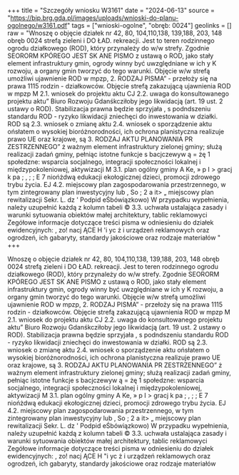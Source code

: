 +++
title = "Szczegóły wniosku W3161"
date = "2024-06-13"
source = "https://bip.brg.gda.pl/images/uploads/wnioski-do-planu-ogolnego/w3161.pdf"
tags = ["wnioski-ogolne", "obręb: 0024"]
geolinks = []
raw = "Wnoszę o objęcie działek nr 42, 80, 104,110,138, 139,188, 203, 148 obręb 0024 strefą zieleni i DO ŁAD. rekreacji. Jest to teren rodzinnego ogrodu działkowego (ROD), który przynależy do w/w strefy. Zgodnie SEORORM  KPÓREGO JEST SK ANE PISMO z ustawą o ROD, jako stały element infrastruktury gmin, ogrody winny być uwzględniane w ich y K rozwoju, a organy gmin tworzyć do tego warunki. Objęcie w/w strefą umożliwi ujawnienie ROD w mpzp, 2. RODZAJ PISMA” - przełoży się na prawa 1115 rodzin - działkowców. Objęcie strefą zakazującą ujawnienia ROD w mpzp M 2.1. wniosek do projektu aktu CJ 2.2. uwaga do konsultowanego projektu aktu” Biuro Rozwoju Gdanśkcziłoby jego likwidacją (art. 19 ust. 2 ustawy o ROD). Stabilizacja prawna będzie sprzyjała  , s podndszeniu standardu ROD - ryzyko likwidacji zniechęci do inwestowania w działki. ROD są  2.3. wniosek o zmianę aktu 2.4. wniosek o sporządzenie aktu ońsłatem o wysokiej bioróżnorodności, ich ochrona planistyczna realizuje prawo UE oraz krajowe, są 3. RODZAJ AKTU PLANOWANIA PR ZESTRZENNEGO” ż ważnym element infrastruktury zielonej gminy; służą realizacji zadań gminy, pełniąc istotne funkcje s bacjczewyw ą = żę 1 społedzne: wsparcia socjalnego, integracji społeczności lokalnej i międzypokoleniowej, aktywizacji M 3.1. plan ogólny gminy A Ke, » p I > gracj k pa ; , ; ; E 7 niońżdwą edukacji ekołogicznej dzieci, promocji zdrowego trybu życia. EJ 4.2. miejscowy plan zagospodarowania przestrzennego, w tym zintegrowany plan inwestycyjny lub , So ; 2 a it> „ miejscowy plan rewitalizacji Sekr. L. dz ' Podpid  eŚbówiązkowo) W przypadku wypełnienia, należy uzupełnić każdą z kolumn tabeli © 3.3. uchwała ustalająca zasady i warunki sytuowania obiektów małej architektury, tablic reklamowyci Zegółowe informacje dotyczące treści pisma w odniesieniu do działek ewidencyjnych: , zo! nacj ĄCE H 'i yc ż i urządzeń reklamowych oraz ogrodzeń, ich gabaryty, standardy jakościowe oraz rodzaje materiałów   "
+++

Wnoszę o objęcie działek nr 42, 80, 104,110,138, 139,188, 203, 148 obręb 0024 strefą zieleni i
DO ŁAD. rekreacji. Jest to teren rodzinnego ogrodu działkowego (ROD), który przynależy do w/w strefy. Zgodnie
SEORORM  KPÓREGO JEST SK ANE PISMO z ustawą o ROD, jako stały element infrastruktury gmin, ogrody winny być uwzględniane w ich
y K rozwoju, a organy gmin tworzyć do tego warunki. Objęcie w/w strefą umożliwi ujawnienie ROD w mpzp,
2. RODZAJ PISMA” - przełoży się na prawa 1115 rodzin - działkowców. Objęcie strefą zakazującą ujawnienia ROD w mpzp
M 2.1. wniosek do projektu aktu CJ 2.2. uwaga do konsultowanego projektu aktu” Biuro Rozwoju Gdanśkcziłoby jego likwidacją (art. 19 ust. 2 ustawy o ROD). Stabilizacja prawna będzie sprzyjała
 , s podndszeniu standardu ROD - ryzyko likwidacji zniechęci do inwestowania w działki. ROD są
 2.3. wniosek o zmianę aktu 2.4. wniosek o sporządzenie aktu ońsłatem o wysokiej bioróżnorodności, ich ochrona planistyczna realizuje prawo UE oraz krajowe, są
3. RODZAJ AKTU PLANOWANIA PR ZESTRZENNEGO” ż ważnym element infrastruktury zielonej gminy; służą realizacji zadań gminy, pełniąc istotne funkcje
s bacjczewyw ą = żę 1 społedzne: wsparcia socjalnego, integracji społeczności lokalnej i międzypokoleniowej, aktywizacji
M 3.1. plan ogólny gminy A Ke, » p I > gracj k
pa ; , ; ; E 7 niońżdwą edukacji ekołogicznej dzieci, promocji zdrowego trybu życia.
EJ 4.2. miejscowy plan zagospodarowania przestrzennego, w tym zintegrowany plan inwestycyjny lub , So ; 2 a it> „
miejscowy plan rewitalizacji Sekr. L. dz ' Podpid  eŚbówiązkowo) W przypadku wypełnienia, należy uzupełnić każdą z kolumn tabeli
© 3.3. uchwała ustalająca zasady i warunki sytuowania obiektów małej architektury, tablic reklamowyci Zegółowe informacje dotyczące treści pisma w odniesieniu do działek ewidencyjnych:
, zo! nacj ĄCE H "i yc ż
i urządzeń reklamowych oraz ogrodzeń, ich gabaryty, standardy jakościowe oraz rodzaje materiałów   


